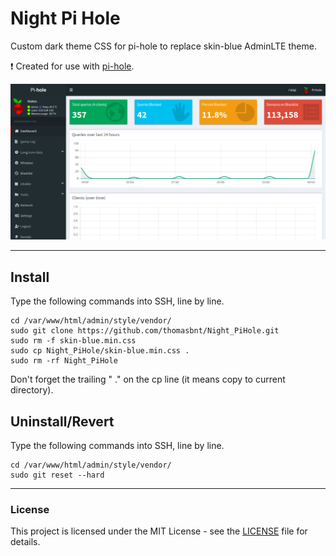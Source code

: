 # Night Pi Hole
Custom dark theme CSS for pi-hole to replace skin-blue AdminLTE theme.

❗ Created for use with [pi-hole](https://github.com/pi-hole/pi-hole).

![Screenshot Preview Dashboard](preview_dashboard.png)

---

## Install
Type the following commands into SSH, line by line.

```
cd /var/www/html/admin/style/vendor/
sudo git clone https://github.com/thomasbnt/Night_PiHole.git
sudo rm -f skin-blue.min.css
sudo cp Night_PiHole/skin-blue.min.css .
sudo rm -rf Night_PiHole
```
Don't forget the trailing " ." on the cp line (it means copy to current directory).

## Uninstall/Revert
Type the following commands into SSH, line by line.

```
cd /var/www/html/admin/style/vendor/
sudo git reset --hard
```

---

### License
This project is licensed under the MIT License - see the [LICENSE](LICENSE) file for details.
